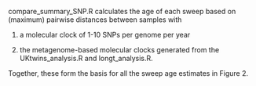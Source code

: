 compare_summary_SNP.R calculates the age of each sweep based on (maximum) pairwise distances between samples with 

1) a molecular clock of 1-10 SNPs per genome per year 

2) the metagenome-based molecular clocks generated from the UKtwins_analysis.R and longt_analysis.R.

Together, these form the basis for all the sweep age estimates in Figure 2.
